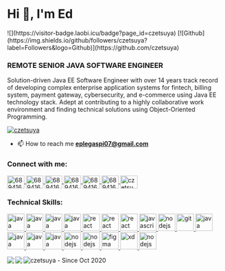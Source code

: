 <h1>Hi 👋, I'm Ed</h1>
![](https://visitor-badge.laobi.icu/badge?page_id=czetsuya) [![Github](https://img.shields.io/github/followers/czetsuya?label=Followers&logo=Github)](https://github.com/czetsuya)
<h3>REMOTE SENIOR JAVA SOFTWARE ENGINEER</h3>

<p>Solution-driven Java EE Software Engineer with over 14 years track record of developing complex enterprise application systems for fintech, billing system, payment gateway, cybersecurity, and e-commerce using Java EE technology stack. Adept at contributing to a highly collaborative work environment and finding technical solutions using Object-Oriented Programming.</p>

<p>
  <a href="https://github.com/czetsuya/github-profile-trophy"><img src="https://github-profile-trophy.vercel.app/?username=czetsuya" alt="czetsuya" /></a> 
</p>

- 📫 How to reach me **eplegaspi07@gmail.com**

<p align="left">
	<h3 align="left">Connect with me:</h3>
	<a href="https://www.linkedin.com/in/czetsuya" target="blank">
		<img align="center" src="https://cdn.jsdelivr.net/npm/simple-icons@3.0.1/icons/linkedin.svg" alt="689416" height="30" width="40" />
	</a>
	<a href="https://www.facebook.com/czetsuya" target="blank">
		<img align="center" src="https://cdn.jsdelivr.net/npm/simple-icons@3.0.1/icons/facebook.svg" alt="689416" height="30" width="40" />
	</a>
	<a href="https://stackoverflow.com/users/689416" target="blank">
		<img align="center" src="https://cdn.jsdelivr.net/npm/simple-icons@3.0.1/icons/stackoverflow.svg" alt="689416" height="30" width="40" />
	</a>
	<a href="https://www.youtube.com/channel/UCohlQvNpYzRzPWZTX5mBSsg" target="blank">
		<img align="center" src="https://cdn.jsdelivr.net/npm/simple-icons@3.0.1/icons/youtube.svg" alt="689416" height="30" width="40" />
	</a>
	<a href="http://twitter.com/czetsuya" target="blank">
		<img align="center" src="https://cdn.jsdelivr.net/npm/simple-icons@3.0.1/icons/twitter.svg" alt="689416" height="30" width="40" />
	</a>
	<a href="http://czetsuya-tech.blogspot.com/" target="blank">
		<img align="center" src="https://cdn.jsdelivr.net/npm/simple-icons@3.0.1/icons/blogger.svg" alt="689416" height="30" width="40" />
	</a>	
	<a href="https://dribbble.com/czetsuya" target="blank">
		<img align="center" src="https://cdn.jsdelivr.net/npm/simple-icons@3.0.1/icons/dribbble.svg" alt="czetsuya" height="30" width="40" />
	</a>
</p>
<h3 align="left">Technical Skills:</h3>
<p align="left">
	<a href="https://www.java.com/en/" target="_blank">
		<img src="https://devicons.github.io/devicon/devicon.git/icons/java/java-original-wordmark.svg" alt="java" width="40" height="40"/>
	</a>
	<a href="https://www.postgresql.org/" target="_blank">
		<img src="https://devicons.github.io/devicon/devicon.git/icons/postgresql/postgresql-original-wordmark.svg" alt="java" width="40" height="40"/>
	</a>
	<a href="https://www.mysql.com/" target="_blank">
		<img src="https://devicons.github.io/devicon/devicon.git/icons/mysql/mysql-original-wordmark.svg" alt="java" width="40" height="40"/>
	</a>
	<a href="https://www.mongodb.com/" target="_blank">
		<img src="https://devicons.github.io/devicon/devicon.git/icons/mongodb/mongodb-original-wordmark.svg" alt="java" width="40" height="40"/>
	</a>
	<a href="https://reactjs.org/" target="_blank">
		<img src="https://devicons.github.io/devicon/devicon.git/icons/react/react-original-wordmark.svg" alt="react" width="40" height="40"/>
	</a>
	<a href="https://redux.js.org/" target="_blank">
		<img src="https://devicons.github.io/devicon/devicon.git/icons/redux/redux-original.svg" alt="react" width="40" height="40"/>
	</a>
	<a href="https://angular.io/" target="_blank">
		<img src="https://devicons.github.io/devicon/devicon.git/icons/angularjs/angularjs-original-wordmark.svg" alt="react" width="40" height="40"/>
	</a>
	<a href="https://developer.mozilla.org/en-US/docs/Web/JavaScript" target="_blank">
		<img src="https://devicons.github.io/devicon/devicon.git/icons/javascript/javascript-original.svg" alt="javascript" width="40" height="40"/>
	</a>
	<a href="https://nodejs.org" target="_blank">
		<img src="https://devicons.github.io/devicon/devicon.git/icons/nodejs/nodejs-original-wordmark.svg" alt="nodejs" width="40" height="40"/>
	</a>
	<a href="https://git-scm.com/" target="_blank">
		<img src="https://www.vectorlogo.zone/logos/git-scm/git-scm-icon.svg" alt="git" width="40" height="40"/>
	</a>
	<a href="https://www.github.com/" target="_blank">
		<img src="https://devicons.github.io/devicon/devicon.git/icons/github/github-original-wordmark.svg" alt="java" width="40" height="40"/>
	</a>
	<a href="https://www.gitlab.com/" target="_blank">
		<img src="https://devicons.github.io/devicon/devicon.git/icons/gitlab/gitlab-original-wordmark.svg" alt="java" width="40" height="40"/>
	</a>
	<a href="https://bitbucket.org/" target="_blank">
		<img src="https://devicons.github.io/devicon/devicon.git/icons/bitbucket/bitbucket-original-wordmark.svg" alt="java" width="40" height="40"/>
	</a>
	<a href="https://travis-ci.com/" target="_blank">
		<img src="https://devicons.github.io/devicon/devicon.git/icons/travis/travis-plain-wordmark.svg" alt="java" width="40" height="40"/>
	</a>
	<a href="https://aws.amazon.com/" target="_blank">
		<img src="https://devicons.github.io/devicon/devicon.git/icons/amazonwebservices/amazonwebservices-original-wordmark.svg" alt="nodejs" width="40" height="40"/>
	</a>
	<a href="https://www.docker.com/" target="_blank">
		<img src="https://devicons.github.io/devicon/devicon.git/icons/docker/docker-original-wordmark.svg" alt="nodejs" width="40" height="40"/>
	</a>
	<a href="https://www.figma.com/" target="_blank">
		<img src="https://www.vectorlogo.zone/logos/figma/figma-icon.svg" alt="figma" width="40" height="40"/>
	</a>
	<a href="https://www.adobe.com/products/xd.html" target="_blank">
		<img src="https://cdn.worldvectorlogo.com/logos/adobe-xd.svg" alt="xd" width="40" height="40"/>
	</a>
	<a href="https://wordpress.org/" target="_blank">
		<img src="https://devicons.github.io/devicon/devicon.git/icons/wordpress/wordpress-original.svg" alt="nodejs" width="40" height="40"/>
	</a>
</p>
<div>
<a href="https://github-readme-stats.vercel.app/api?username=czetsuya&count_private=true&show_icons=true&theme=tokyonight">
  <img  align="left" src="https://github-readme-stats.vercel.app/api?username=czetsuya&count_private=true&show_icons=true&theme=tokyonight" />
</a>
<a href="https://github-readme-stats.vercel.app/api/top-langs/?username=czetsuya&hide=php&theme=tokyonight">
  <img align="left" src="https://github-readme-stats.vercel.app/api/top-langs/?username=czetsuya&hide=php&theme=tokyonight" />
</a>
</div>
<!--
<img align="center" src="https://github-readme-stats.vercel.app/api?username=czetsuya&show_icons=true&theme=tokyonight" alt="czetsuya" />
-->
<p align="left">
	<img src="https://komarev.com/ghpvc/?username=czetsuya&label=Profile%20views&color=0e75b6&style=flat" alt="czetsuya" /> - Since Oct 2020
</p>
